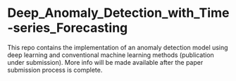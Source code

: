 # Deep_Anomaly_Detection_with_Time-series_Forecasting

This repo contains the implementation of an anomaly detection model using deep learning and conventional machine learning methods (publication under submission). More info will be made available after the paper submission process is complete.
